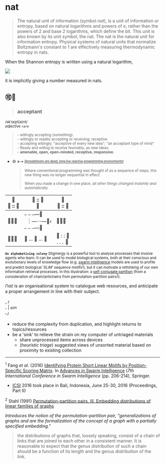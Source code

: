 # nat

> The natural unit of information (symbol _nat_), is a unit of information or entropy, based on natural logarithms and powers of _e_, rather than the powers of 2 and base 2 logarithms, which define the bit. This unit is also known by its unit symbol, the nat. The nat is the natural unit for information entropy. Physical systems of natural units that normalize Boltzmann's constant to 1 are effectively measuring thermodynamic entropy in nats.

When the Shannon entropy is written using a natural logarithm,

![](https://wikimedia.org/api/rest_v1/media/math/render/svg/8cf150865a1a78f3b4ed053257d34a0ea2d39d22)

it is implicitly giving a number measured in nats.

## :accept::ant:

> ### acceptant  
<sup>/əkˈsɛpt(ə)nt/</sup>  
<sup>_adjective_ _`rare`_</sup>  

  >  <sup>- willingly accepting (something).</sup>  
  >  <sup>- willingly or readily accepting or receiving; receptive.</sup>  
  >  <sup>- accepting willingly; "acceptive of every new idea"; "an acceptant type of mind"</sup>  
  >  <sup>- Ready and willing to receive favorably, as new ideas:</sup>  
       <sup>- __amenable, open, open-minded, receptive, responsive.__</sup>  

  - :globe_with_meridians: »⇢ <sub><sup>[_Spreadsheets are dead, long live reactive programming environments!_](https://stenci.la/stencila/blog/introducing-sheets/spreadsheets-are-dead-long-live-reactive-programming-environments-)</sup></sub>  
    
    > <sub>Where conventional programming was thought of as a sequence of steps, this new thing was no longer sequential in effect:</sub>  
    > 
    > <sup>When you made a change in one place, _all other things changed instantly and automatically._</sup>

|:ant:<br/>:ant: :: :ant:|:ant: :: :ant:<br/>:ant:|:ant:<br/>:ant: :: :ant:|
|---|---|---|
|:ant::ant::ant:|`—` `—` `—`—:ant:<br/>` `︙—⋯—:ant:‹<br/>`—` `—` `—`—:ant:|:ant::ant::ant:|
|:ant::ant::ant:|:ant: ... :ant: ... :ant:|:ant: : : :ant:<br/> `...` :link: |

<sub>__`An alphabetising colony`__ Stigmergy is a powerful tool to analyse processes that involve agents who learn. It can be used to model biological systems, both at their conscious and evolutionary levels of knowledge flow (e.g. [swarm intelligence](https://en.wikipedia.org/wiki/Swarm_intelligence) models are used to profile and predict biological '_SLiM_' sequence motifs<sup class="ref-num" data-refnum="1">[1](#ref1)</sup>), but it can motivate a rethinking of our own information retrieval processes. In this illustration: a [self-conjugate partition](http://mathworld.wolfram.com/Self-ConjugatePartition.html) (from a consideration of chain/antichains from permutation-partition pairs<sup class="ref-num" data-refnum="2">[2](#ref2)</sup>).</sub>

ᙁα𝘵 is an organisational system to catalogue web resources, and anticipate a proper arrangement in line with their subject.

<sub>｡</sub>╭    
__.__ | `⍺𝑖𝑚`  
<sup>｡</sup>╯  

- reduce the complexity from duplication, and highlight returns to topics/resources
- be a 'sink' to relieve the strain on my computer of untriaged materials
  - share unprocessed items across devices
  - (_heuristic triage_) suggested views of unsorted material based on proximity to existing collection


- - -

<sup id="ref1">1</sup> Fang _et al._ (2016) [Identifying Protein Short Linear Motifs by Position-Specific Scoring Matrix](http://link.springer.com/chapter/10.1007/978-3-319-41009-8_22). In [Advances in Swarm Intelligence](http://link.springer.com/book/10.1007/978-3-319-41009-8) (_7th International Conference in Swarm Intelligence_ (pp. 206-214), Springer.

* [ICSI](http://www.ic-si.org/) 2016 took place in Bali, Indonesia, June 25-30, 2016 (Proceedings, Part II)

<sup id ="ref2">2</sup> Stahl (1991) [Permutation-partition pairs. III. Embedding distributions of linear families of graphs](http://www.sciencedirect.com/science/article/pii/009589569190062O)

_Introduces the notion of the permutation-partition pair, "generalizations of graphs and are the formalization of the
concept of a graph with a partially specified embedding."_

> the distributions of graphs that, loosely speaking, consist of a chain of links
that are joined to each other in a consistent manner. It is reasonable to
expect that the genus distribution of such a chain should be a function of
its length and the genus distribution of the link.
